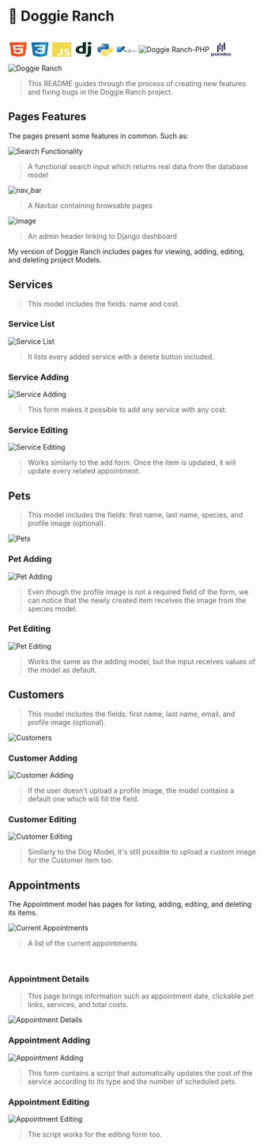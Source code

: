 # 🦴 Doggie Ranch

<div style="display: inline"><br>
    <img align="center" alt="Doggie Ranch-HTML" height="30" width="40" src="https://raw.githubusercontent.com/devicons/devicon/6910f0503efdd315c8f9b858234310c06e04d9c0/icons/html5/html5-original.svg">
    <img align="center" alt="Doggie Ranch-CSS" height="30" width="40" src="https://raw.githubusercontent.com/devicons/devicon/6910f0503efdd315c8f9b858234310c06e04d9c0/icons/css3/css3-original.svg">
    <img align="center" alt="Doggie Ranch-JS" height="30" width="40" src="https://github.com/devicons/devicon/blob/master/icons/javascript/javascript-plain.svg">
    <img align="center" alt="Doggie Ranch-Django" height="30" width="40" src="https://github.com/devicons/devicon/blob/master/icons/django/django-plain.svg">
    <img align="center" alt="Doggie Ranch-Python" height="30" width="40" src="https://raw.githubusercontent.com/devicons/devicon/master/icons/python/python-original.svg">
    <img align="center" alt="Doggie Ranch-SQLite" height="30" width="40" src="https://raw.githubusercontent.com/devicons/devicon/6910f0503efdd315c8f9b858234310c06e04d9c0/icons/sqlite/sqlite-original-wordmark.svg" />
    <img align="center" alt="Doggie Ranch-PHP" height="30" width="40" src="https://cdn.jsdelivr.net/gh/devicons/devicon/icons/tailwindcss/tailwindcss-original.svg" />
    <img align="center" alt="Doggie Ranch-Pandas" height="30" width="40" src="https://raw.githubusercontent.com/devicons/devicon/6910f0503efdd315c8f9b858234310c06e04d9c0/icons/pandas/pandas-plain-wordmark.svg">
</div>
<br />

![Doggie Ranch](https://github.com/sandrofilho2000/Doggie-Ranch/assets/75636911/02c2d023-868e-4019-985a-ef3fb7bd70e4)

> This README guides through the process of creating new features and fixing bugs in the Doggie Ranch project.


## Pages Features
The pages present some features in common. Such as:

![Search Functionality](https://github.com/sandrofilho2000/Doggie-Ranch/assets/75636911/5479aeb6-37a0-4433-92f3-8b5ba3b32499)

> A functional search input which returns real data from the database model

![nav_bar](https://github.com/sandrofilho2000/Doggie-Ranch/assets/75636911/1e2662ed-ae91-4e45-ac55-510aa88502b2)

> A Navbar containing browsable pages

![image](https://github.com/sandrofilho2000/Doggie-Ranch/assets/75636911/0954f858-590d-4ad2-b07d-0a74abf472aa)

> An admin header linking to Django dashboard

My version of Doggie Ranch includes pages for viewing, adding, editing, and deleting project Models.

## Services

> This model includes the fields: name and cost.

### Service List

![Service List](https://github.com/sandrofilho2000/Doggie-Ranch/assets/75636911/80aad888-26cf-4dae-bad7-c2bf09b2c1f0)

> It lists every added service with a delete button included.

### Service Adding

![Service Adding](https://github.com/sandrofilho2000/Doggie-Ranch/assets/75636911/70d5306b-e5d2-4121-9a9a-6e25cfb192db)

> This form makes it possible to add any service with any cost.

### Service Editing

![Service Editing](https://github.com/sandrofilho2000/Doggie-Ranch/assets/75636911/e86ac311-b282-421f-85f0-2e29155b1d18)

> Works similarly to the add form. Once the item is updated, it will update every related appointment.

## Pets

> This model includes the fields: first name, last name, species, and profile image (optional).

![Pets](https://github.com/sandrofilho2000/Doggie-Ranch/assets/75636911/f04829c0-33a3-4586-a2c0-7f845cb1ae19)

### Pet Adding

![Pet Adding](https://github.com/sandrofilho2000/Doggie-Ranch/assets/75636911/45dcb554-4281-42b6-8263-a2562a6031f3)

> Even though the profile image is not a required field of the form, we can notice that the newly created item receives the image from the species model.

### Pet Editing

![Pet Editing](https://github.com/sandrofilho2000/Doggie-Ranch/assets/75636911/7a2c14b8-cc50-41b2-bdbb-7b01ddc6fd03)

> Works the same as the adding model, but the input receives values of the model as default.

## Customers

> This model includes the fields: first name, last name, email, and profile image (optional).

![Customers](https://github.com/sandrofilho2000/Doggie-Ranch/assets/75636911/00dfa9f5-1a81-4f6e-85c3-bad096d17781)

### Customer Adding

![Customer Adding](https://github.com/sandrofilho2000/Doggie-Ranch/assets/75636911/ed7e3cf8-caa3-4b42-a356-ce520730afe4)

> If the user doesn't upload a profile image, the model contains a default one which will fill the field.

### Customer Editing

![Customer Editing](https://github.com/sandrofilho2000/Doggie-Ranch/assets/75636911/927d1cd6-2b89-46e3-b146-e89d617a1df7)

> Similarly to the Dog Model, it's still possible to upload a custom image for the Customer item too.

## Appointments

The Appointment model has pages for listing, adding, editing, and deleting its items.



![Current Appointments](https://github.com/sandrofilho2000/Doggie-Ranch/assets/75636911/4c8374dc-f9e8-41d0-83a8-af3ec9625b26)

> A list of the current appointments

<br />

### Appointment Details

> This page brings information such as appointment date, clickable pet links, services, and total costs.

![Appointment Details](https://github.com/sandrofilho2000/Doggie-Ranch/assets/75636911/86bd4186-17b3-4515-a254-5768b3b81788)

### Appointment Adding

![Appointment Adding](https://github.com/sandrofilho2000/Doggie-Ranch/assets/75636911/a1f12b1d-9d75-455a-8ecf-8bffb73918ee)

> This form contains a script that automatically updates the cost of the service according to its type and the number of scheduled pets.

### Appointment Editing

![Appointment Editing](https://github.com/sandrofilho2000/Doggie-Ranch/assets/75636911/4e2b6eb7-3164-4fec-b941-a42b17f9dc8b)

> The script works for the editing form too.
